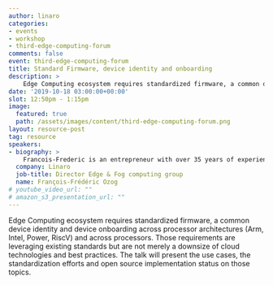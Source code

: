 ```yaml
---
author: linaro
categories:
- events
- workshop
- third-edge-computing-forum
comments: false
event: third-edge-computing-forum
title: Standard Firmware, device identity and onboarding
description: >
    Edge Computing ecosystem requires standardized firmware, a common device identity and device onboarding across processor architectures (Arm, Intel, Power, RiscV) and across processors. Those requirements are leveraging existing standards but are not merely a downsize of cloud technologies and best practices. The talk will present the use cases, the standardization efforts and open source implementation status on those topics.
date: '2019-10-18 03:00:00+00:00'
slot: 12:50pm - 1:15pm
image:
  featured: true
  path: /assets/images/content/third-edge-computing-forum.png
layout: resource-post
tag: resource
speakers:
- biography: >
    Francois-Frederic is an entrepreneur with over 35 years of experience in technical, sales and marketing positions. Prior to joining Linaro, Francois-Frederic was VP Business Development at 6WIND where he has been instrumental in creating success for SDN and NFV offerings. Prior to that, he has been CTO and co-founder of Vedicis where he led architecture and development teams, and previously he held several technical and marketing functions at Olivetti, Unisys, Access360, Tempoline, Versada Networks, NetSecureOne and Radware. Francois-Frederic holds a degree in computing science from Universite de Paris VII. He is the author of seven granted patents.
  company: Linaro
  job-title: Director Edge & Fog computing group
  name: François-Frédéric Ozog
# youtube_video_url: ""
# amazon_s3_presentation_url: ""
---
```

Edge Computing ecosystem requires standardized firmware, a common device identity and device onboarding across processor architectures (Arm, Intel, Power, RiscV) and across processors. Those requirements are leveraging existing standards but are not merely a downsize of cloud technologies and best practices. The talk will present the use cases, the standardization efforts and open source implementation status on those topics.

